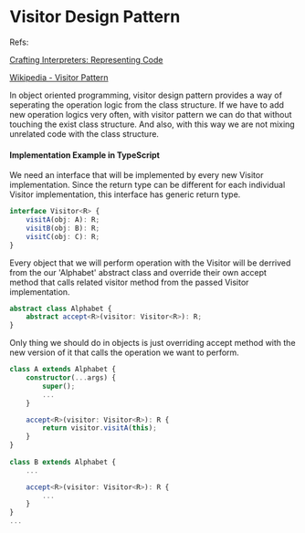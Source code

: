 # Visitor Design Pattern

Refs:

[Crafting Interpreters: Representing Code](https://craftinginterpreters.com/representing-code.html#the-visitor-pattern)

[Wikipedia - Visitor Pattern](https://en.wikipedia.org/wiki/Visitor_pattern)

In object oriented programming, visitor design pattern provides a way of seperating 
the operation logic from the class structure. If we have to add new operation logics
very often, with visitor pattern we can do that without touching the exist class 
structure. And also, with this way we are not mixing unrelated code with the class
structure.

#### Implementation Example in TypeScript

We need an interface that will be implemented by every new Visitor implementation. Since 
the return type can be different for each individual Visitor implementation, this 
interface has generic return type.

```typescript
interface Visitor<R> {
    visitA(obj: A): R;
    visitB(obj: B): R;
    visitC(obj: C): R;
}
```

Every object that we will perform operation with the Visitor will be derrived from the
our 'Alphabet' abstract class and override their own accept method that calls related
visitor method from the passed Visitor implementation.

```typescript
abstract class Alphabet {
    abstract accept<R>(visitor: Visitor<R>): R;
}
```

Only thing we should do in objects is just overriding accept method with the 
new version of it that calls the operation we want to perform.

```typescript
class A extends Alphabet {
    constructor(...args) {
        super();
	    ...
    }

    accept<R>(visitor: Visitor<R>): R {
        return visitor.visitA(this);
    }
}
		
class B extends Alphabet {
    ...

    accept<R>(visitor: Visitor<R>): R {
        ...
    }
}
...
```
